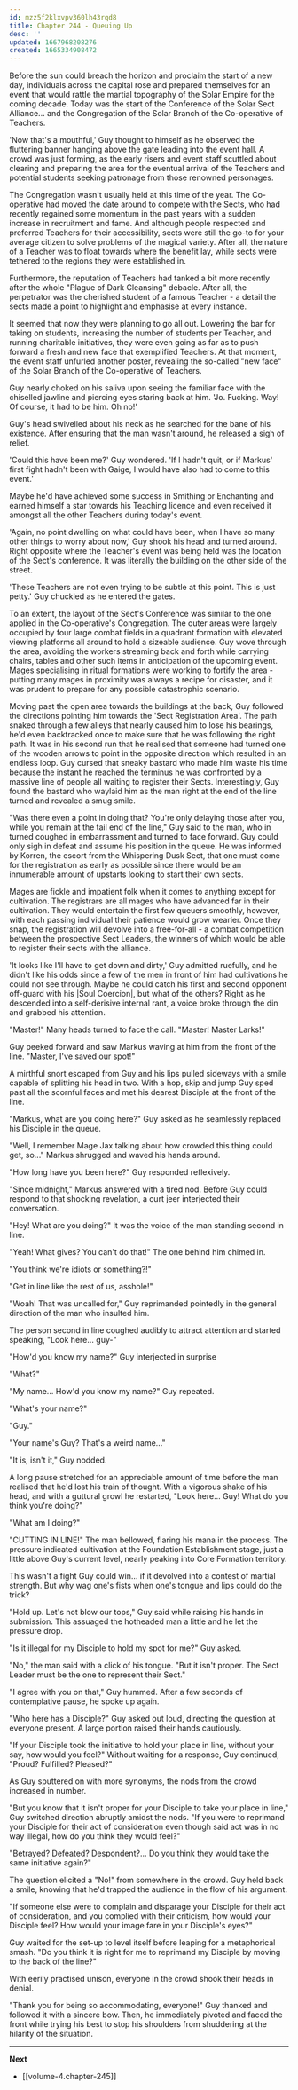 ```yaml
---
id: mzz5f2klxvpv360lh43rqd8
title: Chapter 244 - Queuing Up
desc: ''
updated: 1667968208276
created: 1665334908472
---
```


Before the sun could breach the horizon and proclaim the start of a new day, individuals across the capital rose and prepared themselves for an event that would rattle the martial topography of the Solar Empire for the coming decade. Today was the start of the Conference of the Solar Sect Alliance... and the Congregation of the Solar Branch of the Co-operative of Teachers.

'Now that's a mouthful,' Guy thought to himself as he observed the fluttering banner hanging above the gate leading into the event hall. A crowd was just forming, as the early risers and event staff scuttled about clearing and preparing the area for the eventual arrival of the Teachers and potential students seeking patronage from those renowned personages.

The Congregation wasn't usually held at this time of the year. The Co-operative had moved the date around to compete with the Sects, who had recently regained some momentum in the past years with a sudden increase in recruitment and fame. And although people respected and preferred Teachers for their accessibility, sects were still the go-to for your average citizen to solve problems of the magical variety. After all, the nature of a Teacher was to float towards where the benefit lay, while sects were tethered to the regions they were established in.

Furthermore, the reputation of Teachers had tanked a bit more recently after the whole "Plague of Dark Cleansing" debacle. After all, the perpetrator was the cherished student of a famous Teacher - a detail the sects made a point to highlight and emphasise at every instance.

It seemed that now they were planning to go all out. Lowering the bar for taking on students, increasing the number of students per Teacher, and running charitable initiatives, they were even going as far as to push forward a fresh and new face that exemplified Teachers. At that moment, the event staff unfurled another poster, revealing the so-called "new face" of the Solar Branch of the Co-operative of Teachers.

Guy nearly choked on his saliva upon seeing the familiar face with the chiselled jawline and piercing eyes staring back at him. 'Jo. Fucking. Way! Of course, it had to be him. Oh no!'

Guy's head swivelled about his neck as he searched for the bane of his existence. After ensuring that the man wasn't around, he released a sigh of relief.

'Could this have been me?' Guy wondered. 'If I hadn't quit, or if Markus' first fight hadn't been with Gaige, I would have also had to come to this event.'

Maybe he'd have achieved some success in Smithing or Enchanting and earned himself a star towards his Teaching licence and even received it amongst all the other Teachers during today's event.

'Again, no point dwelling on what could have been, when I have so many other things to worry about now,' Guy shook his head and turned around. Right opposite where the Teacher's event was being held was the location of the Sect's conference. It was literally the building on the other side of the street.

'These Teachers are not even trying to be subtle at this point. This is just petty.' Guy chuckled as he entered the gates.

To an extent, the layout of the Sect's Conference was similar to the one applied in the Co-operative's Congregation. The outer areas were largely occupied by four large combat fields in a quadrant formation with elevated viewing platforms all around to hold a sizeable audience. Guy wove through the area, avoiding the workers streaming back and forth while carrying chairs, tables and other such items in anticipation of the upcoming event. Mages specialising in ritual formations were working to fortify the area - putting many mages in proximity was always a recipe for disaster, and it was prudent to prepare for any possible catastrophic scenario.

Moving past the open area towards the buildings at the back, Guy followed the directions pointing him towards the 'Sect Registration Area'. The path snaked through a few alleys that nearly caused him to lose his bearings, he'd even backtracked once to make sure that he was following the right path. It was in his second run that he realised that someone had turned one of the wooden arrows to point in the opposite direction which resulted in an endless loop. Guy cursed that sneaky bastard who made him waste his time because the instant he reached the terminus he was confronted by a massive line of people all waiting to register their Sects. Interestingly, Guy found the bastard who waylaid him as the man right at the end of the line turned and revealed a smug smile.

"Was there even a point in doing that? You're only delaying those after you, while you remain at the tail end of the line," Guy said to the man, who in turned coughed in embarrassment and turned to face forward. Guy could only sigh in defeat and assume his position in the queue. He was informed by Korren, the escort from the Whispering Dusk Sect, that one must come for the registration as early as possible since there would be an innumerable amount of upstarts looking to start their own sects.

Mages are fickle and impatient folk when it comes to anything except for cultivation. The registrars are all mages who have advanced far in their cultivation. They would entertain the first few queuers smoothly, however, with each passing individual their patience would grow wearier. Once they snap, the registration will devolve into a free-for-all - a combat competition between the prospective Sect Leaders, the winners of which would be able to register their sects with the alliance.

'It looks like I'll have to get down and dirty,' Guy admitted ruefully, and he didn't like his odds since a few of the men in front of him had cultivations he could not see through. Maybe he could catch his first and second opponent off-guard with his |Soul Coercion|, but what of the others? Right as he descended into a self-derisive internal rant, a voice broke through the din and grabbed his attention.

"Master!" Many heads turned to face the call. "Master! Master Larks!"

Guy peeked forward and saw Markus waving at him from the front of the line. "Master, I've saved our spot!"

A mirthful snort escaped from Guy and his lips pulled sideways with a smile capable of splitting his head in two. With a hop, skip and jump Guy sped past all the scornful faces and met his dearest Disciple at the front of the line.

"Markus, what are you doing here?" Guy asked as he seamlessly replaced his Disciple in the queue.

"Well, I remember Mage Jax talking about how crowded this thing could get, so..." Markus shrugged and waved his hands around.

"How long have you been here?" Guy responded reflexively.

"Since midnight," Markus answered with a tired nod. Before Guy could respond to that shocking revelation, a curt jeer interjected their conversation.

"Hey! What are you doing?" It was the voice of the man standing second in line.

"Yeah! What gives? You can't do that!" The one behind him chimed in.

"You think we're idiots or something?!"

"Get in line like the rest of us, asshole!"

"Woah! That was uncalled for," Guy reprimanded pointedly in the general direction of the man who insulted him.

The person second in line coughed audibly to attract attention and started speaking, "Look here... guy-"

"How'd you know my name?" Guy interjected in surprise

"What?"

"My name... How'd you know my name?" Guy repeated.

"What's your name?"

"Guy."

"Your name's Guy? That's a weird name..."

"It is, isn't it," Guy nodded.

A long pause stretched for an appreciable amount of time before the man realised that he'd lost his train of thought. With a vigorous shake of his head, and with a guttural growl he restarted, "Look here... Guy! What do you think you're doing?"

"What am I doing?"

"CUTTING IN LINE!" The man bellowed, flaring his mana in the process. The pressure indicated cultivation at the Foundation Establishment stage, just a little above Guy's current level, nearly peaking into Core Formation territory.

This wasn't a fight Guy could win... if it devolved into a contest of martial strength. But why wag one's fists when one's tongue and lips could do the trick?

"Hold up. Let's not blow our tops," Guy said while raising his hands in submission. This assuaged the hotheaded man a little and he let the pressure drop.

"Is it illegal for my Disciple to hold my spot for me?" Guy asked.

"No," the man said with a click of his tongue. "But it isn't proper. The Sect Leader must be the one to represent their Sect."

"I agree with you on that," Guy hummed. After a few seconds of contemplative pause, he spoke up again.

"Who here has a Disciple?" Guy asked out loud, directing the question at everyone present. A large portion raised their hands cautiously.

"If your Disciple took the initiative to hold your place in line, without your say, how would you feel?" Without waiting for a response, Guy continued, "Proud? Fulfilled? Pleased?"

As Guy sputtered on with more synonyms, the nods from the crowd increased in number.

"But you know that it isn't proper for your Disciple to take your place in line," Guy switched direction abruptly amidst the nods. "If you were to reprimand your Disciple for their act of consideration even though said act was in no way illegal, how do you think they would feel?"

"Betrayed? Defeated? Despondent?... Do you think they would take the same initiative again?"

The question elicited a "No!" from somewhere in the crowd. Guy held back a smile, knowing that he'd trapped the audience in the flow of his argument.

"If someone else were to complain and disparage your Disciple for their act of consideration, and you complied with their criticism, how would your Disciple feel? How would your image fare in your Disciple's eyes?"

Guy waited for the set-up to level itself before leaping for a metaphorical smash. "Do you think it is right for me to reprimand my Disciple by moving to the back of the line?"

With eerily practised unison, everyone in the crowd shook their heads in denial.

"Thank you for being so accommodating, everyone!" Guy thanked and followed it with a sincere bow. Then, he immediately pivoted and faced the front while trying his best to stop his shoulders from shuddering at the hilarity of the situation.

____

**Next**
* [[volume-4.chapter-245]]